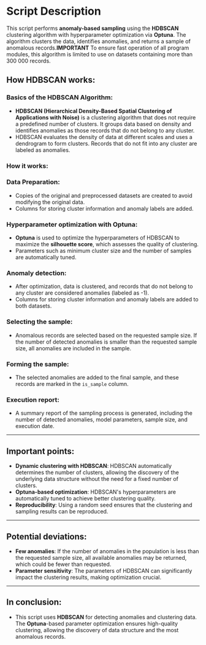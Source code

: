 # Script Description

This script performs **anomaly-based sampling** using the **HDBSCAN** clustering algorithm with hyperparameter optimization via **Optuna**. The algorithm clusters the data, identifies anomalies, and returns a sample of anomalous records.**IMPORTANT** To ensure fast operation of all program modules, this algorithm is limited to use on datasets containing more than 300 000 records.

## How HDBSCAN works:

### Basics of the HDBSCAN Algorithm:
- **HDBSCAN (Hierarchical Density-Based Spatial Clustering of Applications with Noise)** is a clustering algorithm that does not require a predefined number of clusters. It groups data based on density and identifies anomalies as those records that do not belong to any cluster.
- HDBSCAN evaluates the density of data at different scales and uses a dendrogram to form clusters. Records that do not fit into any cluster are labeled as anomalies.

### How it works:

### Data Preparation:
- Copies of the original and preprocessed datasets are created to avoid modifying the original data.
- Columns for storing cluster information and anomaly labels are added.

### Hyperparameter optimization with Optuna:
- **Optuna** is used to optimize the hyperparameters of HDBSCAN to maximize the **silhouette score**, which assesses the quality of clustering.
- Parameters such as minimum cluster size and the number of samples are automatically tuned.

### Anomaly detection:
- After optimization, data is clustered, and records that do not belong to any cluster are considered anomalies (labeled as -1).
- Columns for storing cluster information and anomaly labels are added to both datasets.

### Selecting the sample:
- Anomalous records are selected based on the requested sample size. If the number of detected anomalies is smaller than the requested sample size, all anomalies are included in the sample.

### Forming the sample:
- The selected anomalies are added to the final sample, and these records are marked in the `is_sample` column.

### Execution report:
- A summary report of the sampling process is generated, including the number of detected anomalies, model parameters, sample size, and execution date.

---

## Important points:

- **Dynamic clustering with HDBSCAN**: HDBSCAN automatically determines the number of clusters, allowing the discovery of the underlying data structure without the need for a fixed number of clusters.
- **Optuna-based optimization**: HDBSCAN's hyperparameters are automatically tuned to achieve better clustering quality.
- **Reproducibility**: Using a random seed ensures that the clustering and sampling results can be reproduced.

---

## Potential deviations:

- **Few anomalies**: If the number of anomalies in the population is less than the requested sample size, all available anomalies may be returned, which could be fewer than requested.
- **Parameter sensitivity**: The parameters of HDBSCAN can significantly impact the clustering results, making optimization crucial.

---

## In conclusion:

- This script uses **HDBSCAN** for detecting anomalies and clustering data. The **Optuna**-based parameter optimization ensures high-quality clustering, allowing the discovery of data structure and the most anomalous records.
